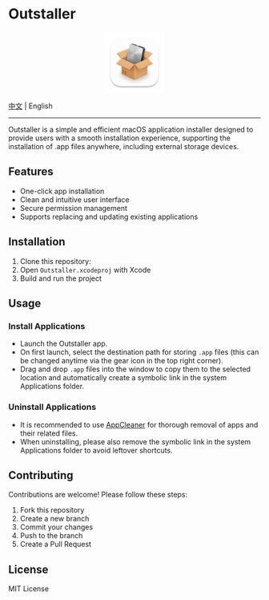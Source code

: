 # Outstaller

<p align="center">
    <img src="Outstaller.png" alt="Logo" width="120" />
</p>

[中文](./README.md) | English
<hr/>

Outstaller is a simple and efficient macOS application installer designed to provide users with a smooth installation experience, supporting the installation of .app files anywhere, including external storage devices.

## Features

- One-click app installation
- Clean and intuitive user interface
- Secure permission management
- Supports replacing and updating existing applications

## Installation

1. Clone this repository:
2. Open `Outstaller.xcodeproj` with Xcode
3. Build and run the project

## Usage

### Install Applications

- Launch the Outstaller app.
- On first launch, select the destination path for storing `.app` files (this can be changed anytime via the gear icon in the top right corner).
- Drag and drop `.app` files into the window to copy them to the selected location and automatically create a symbolic link in the system Applications folder.

### Uninstall Applications

- It is recommended to use [AppCleaner](https://freemacsoft.net/appcleaner/) for thorough removal of apps and their related files.
- When uninstalling, please also remove the symbolic link in the system Applications folder to avoid leftover shortcuts.

## Contributing

Contributions are welcome! Please follow these steps:

1. Fork this repository
2. Create a new branch
3. Commit your changes
4. Push to the branch
5. Create a Pull Request

## License

MIT License